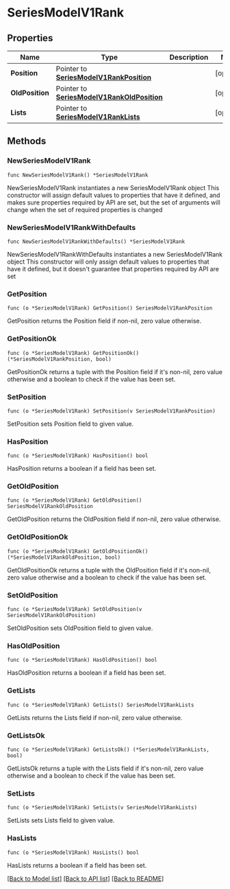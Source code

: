# SeriesModelV1Rank

## Properties

Name | Type | Description | Notes
------------ | ------------- | ------------- | -------------
**Position** | Pointer to [**SeriesModelV1RankPosition**](SeriesModelV1RankPosition.md) |  | [optional] 
**OldPosition** | Pointer to [**SeriesModelV1RankOldPosition**](SeriesModelV1RankOldPosition.md) |  | [optional] 
**Lists** | Pointer to [**SeriesModelV1RankLists**](SeriesModelV1RankLists.md) |  | [optional] 

## Methods

### NewSeriesModelV1Rank

`func NewSeriesModelV1Rank() *SeriesModelV1Rank`

NewSeriesModelV1Rank instantiates a new SeriesModelV1Rank object
This constructor will assign default values to properties that have it defined,
and makes sure properties required by API are set, but the set of arguments
will change when the set of required properties is changed

### NewSeriesModelV1RankWithDefaults

`func NewSeriesModelV1RankWithDefaults() *SeriesModelV1Rank`

NewSeriesModelV1RankWithDefaults instantiates a new SeriesModelV1Rank object
This constructor will only assign default values to properties that have it defined,
but it doesn't guarantee that properties required by API are set

### GetPosition

`func (o *SeriesModelV1Rank) GetPosition() SeriesModelV1RankPosition`

GetPosition returns the Position field if non-nil, zero value otherwise.

### GetPositionOk

`func (o *SeriesModelV1Rank) GetPositionOk() (*SeriesModelV1RankPosition, bool)`

GetPositionOk returns a tuple with the Position field if it's non-nil, zero value otherwise
and a boolean to check if the value has been set.

### SetPosition

`func (o *SeriesModelV1Rank) SetPosition(v SeriesModelV1RankPosition)`

SetPosition sets Position field to given value.

### HasPosition

`func (o *SeriesModelV1Rank) HasPosition() bool`

HasPosition returns a boolean if a field has been set.

### GetOldPosition

`func (o *SeriesModelV1Rank) GetOldPosition() SeriesModelV1RankOldPosition`

GetOldPosition returns the OldPosition field if non-nil, zero value otherwise.

### GetOldPositionOk

`func (o *SeriesModelV1Rank) GetOldPositionOk() (*SeriesModelV1RankOldPosition, bool)`

GetOldPositionOk returns a tuple with the OldPosition field if it's non-nil, zero value otherwise
and a boolean to check if the value has been set.

### SetOldPosition

`func (o *SeriesModelV1Rank) SetOldPosition(v SeriesModelV1RankOldPosition)`

SetOldPosition sets OldPosition field to given value.

### HasOldPosition

`func (o *SeriesModelV1Rank) HasOldPosition() bool`

HasOldPosition returns a boolean if a field has been set.

### GetLists

`func (o *SeriesModelV1Rank) GetLists() SeriesModelV1RankLists`

GetLists returns the Lists field if non-nil, zero value otherwise.

### GetListsOk

`func (o *SeriesModelV1Rank) GetListsOk() (*SeriesModelV1RankLists, bool)`

GetListsOk returns a tuple with the Lists field if it's non-nil, zero value otherwise
and a boolean to check if the value has been set.

### SetLists

`func (o *SeriesModelV1Rank) SetLists(v SeriesModelV1RankLists)`

SetLists sets Lists field to given value.

### HasLists

`func (o *SeriesModelV1Rank) HasLists() bool`

HasLists returns a boolean if a field has been set.


[[Back to Model list]](../README.md#documentation-for-models) [[Back to API list]](../README.md#documentation-for-api-endpoints) [[Back to README]](../README.md)


